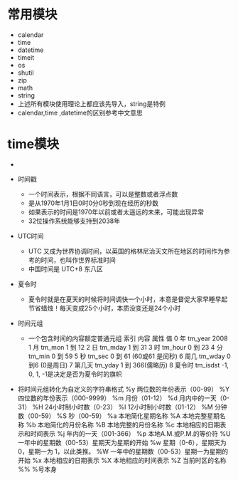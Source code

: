 # 常用模块
- calendar
- time
- datetime
- timeit
- os
- shutil
- zip
- math
- string
- 上述所有模块使用理论上都应该先导入，string是特例
- calendar,time ,datetime的区别参考中文意思


# time模块
- 
- 时间戳
    - 一个时间表示，根据不同语言，可以是整数或者浮点数
    - 是从1970年1月1日0时0分0秒到现在经历的秒数
    - 如果表示的时间是1970年以前或者太遥远的未来，可能出现异常
    - 32位操作系统能够支持到2038年
- UTC时间
    - UTC 又成为世界协调时间，以英国的格林尼治天文所在地区的时间作为参考的时间，也叫作世界标准时间
    - 中国时间是 UTC+8 东八区
- 夏令时
    - 夏令时就是在夏天的时候将时间调快一个小时，本意是督促大家早睡早起节省蜡烛！每天变成25个小时，本质没变还是24个小时

- 时间元组
    - 一个包含时间的内容额定普通元组
    索引          内容          属性          值
    0            年            tm_year       2008
    1            月            tm_mon        1 到 12
    2            日            tm_mday       1 到 31
    3            时            tm_hour       0 到 23
    4            分            tm_min        0 到 59
    5            秒            tm_sec        0 到 61 (60或61 是闰秒)
    6            周几          tm_wday        0到6 (0是周日)
    7            第几天         tm_yday        1 到 366(儒略历)
    8            夏令时         tm_isdst       -1, 0, 1, -1是决定是否为夏令时的旗帜

- 将时间元组转化为自定义的字符串格式
%y 两位数的年份表示（00-99）
%Y 四位数的年份表示（000-9999）
%m 月份（01-12）
%d 月内中的一天（0-31）
%H 24小时制小时数（0-23）
%I 12小时制小时数（01-12）
%M 分钟数（00-59）
%S 秒（00-59）
%a 本地简化星期名称
%A 本地完整星期名称
%b 本地简化的月份名称
%B 本地完整的月份名称
%c 本地相应的日期表示和时间表示
%j 年内的一天（001-366）
%p 本地A.M.或P.M.的等价符
%U 一年中的星期数（00-53）星期天为星期的开始
%w 星期（0-6），星期天为 0，星期一为 1，以此类推。
%W 一年中的星期数（00-53）星期一为星期的开始
%x 本地相应的日期表示
%X 本地相应的时间表示
%Z 当前时区的名称
%% %号本身

